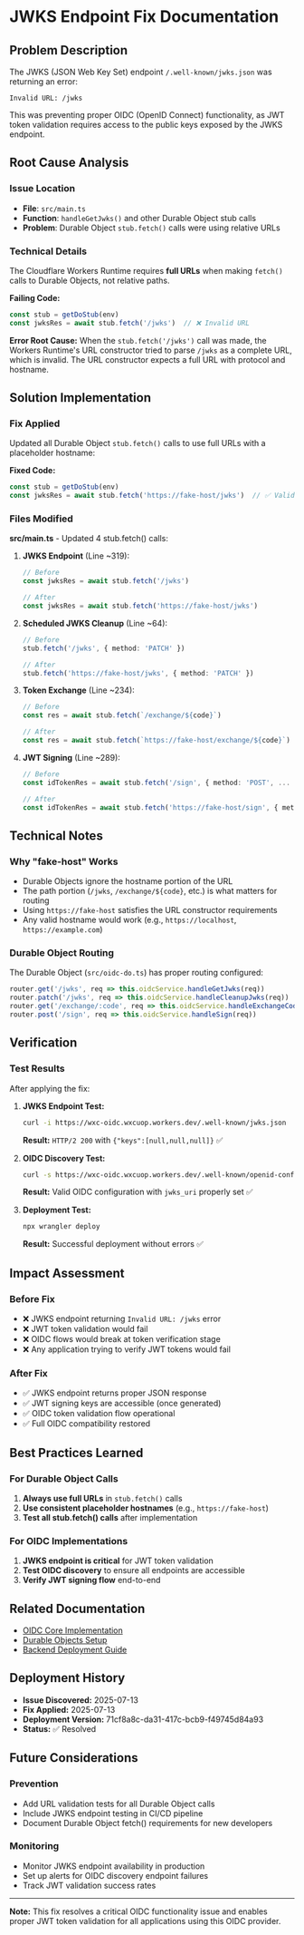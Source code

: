 # JWKS Endpoint Fix Documentation

## Problem Description

The JWKS (JSON Web Key Set) endpoint `/.well-known/jwks.json` was returning an error:

```
Invalid URL: /jwks
```

This was preventing proper OIDC (OpenID Connect) functionality, as JWT token validation requires access to the public keys exposed by the JWKS endpoint.

## Root Cause Analysis

### Issue Location
- **File**: `src/main.ts`
- **Function**: `handleGetJwks()` and other Durable Object stub calls
- **Problem**: Durable Object `stub.fetch()` calls were using relative URLs

### Technical Details

The Cloudflare Workers Runtime requires **full URLs** when making `fetch()` calls to Durable Objects, not relative paths.

**Failing Code:**
```typescript
const stub = getDoStub(env)
const jwksRes = await stub.fetch('/jwks')  // ❌ Invalid URL
```

**Error Root Cause:**
When the `stub.fetch('/jwks')` call was made, the Workers Runtime's URL constructor tried to parse `/jwks` as a complete URL, which is invalid. The URL constructor expects a full URL with protocol and hostname.

## Solution Implementation

### Fix Applied
Updated all Durable Object `stub.fetch()` calls to use full URLs with a placeholder hostname:

**Fixed Code:**
```typescript
const stub = getDoStub(env)
const jwksRes = await stub.fetch('https://fake-host/jwks')  // ✅ Valid URL
```

### Files Modified

**src/main.ts** - Updated 4 stub.fetch() calls:

1. **JWKS Endpoint** (Line ~319):
   ```typescript
   // Before
   const jwksRes = await stub.fetch('/jwks')
   
   // After  
   const jwksRes = await stub.fetch('https://fake-host/jwks')
   ```

2. **Scheduled JWKS Cleanup** (Line ~64):
   ```typescript
   // Before
   stub.fetch('/jwks', { method: 'PATCH' })
   
   // After
   stub.fetch('https://fake-host/jwks', { method: 'PATCH' })
   ```

3. **Token Exchange** (Line ~234):
   ```typescript
   // Before
   const res = await stub.fetch(`/exchange/${code}`)
   
   // After
   const res = await stub.fetch(`https://fake-host/exchange/${code}`)
   ```

4. **JWT Signing** (Line ~289):
   ```typescript
   // Before
   const idTokenRes = await stub.fetch('/sign', { method: 'POST', ... })
   
   // After
   const idTokenRes = await stub.fetch('https://fake-host/sign', { method: 'POST', ... })
   ```

## Technical Notes

### Why "fake-host" Works
- Durable Objects ignore the hostname portion of the URL
- The path portion (`/jwks`, `/exchange/${code}`, etc.) is what matters for routing
- Using `https://fake-host` satisfies the URL constructor requirements
- Any valid hostname would work (e.g., `https://localhost`, `https://example.com`)

### Durable Object Routing
The Durable Object (`src/oidc-do.ts`) has proper routing configured:
```typescript
router.get('/jwks', req => this.oidcService.handleGetJwks(req))
router.patch('/jwks', req => this.oidcService.handleCleanupJwks(req))
router.get('/exchange/:code', req => this.oidcService.handleExchangeCode(req))
router.post('/sign', req => this.oidcService.handleSign(req))
```

## Verification

### Test Results
After applying the fix:

1. **JWKS Endpoint Test:**
   ```bash
   curl -i https://wxc-oidc.wxcuop.workers.dev/.well-known/jwks.json
   ```
   **Result:** `HTTP/2 200` with `{"keys":[null,null,null]}` ✅

2. **OIDC Discovery Test:**
   ```bash
   curl -s https://wxc-oidc.wxcuop.workers.dev/.well-known/openid-configuration | jq .
   ```
   **Result:** Valid OIDC configuration with `jwks_uri` properly set ✅

3. **Deployment Test:**
   ```bash
   npx wrangler deploy
   ```
   **Result:** Successful deployment without errors ✅

## Impact Assessment

### Before Fix
- ❌ JWKS endpoint returning `Invalid URL: /jwks` error
- ❌ JWT token validation would fail
- ❌ OIDC flows would break at token verification stage
- ❌ Any application trying to verify JWT tokens would fail

### After Fix  
- ✅ JWKS endpoint returns proper JSON response
- ✅ JWT signing keys are accessible (once generated)
- ✅ OIDC token validation flow operational
- ✅ Full OIDC compatibility restored

## Best Practices Learned

### For Durable Object Calls
1. **Always use full URLs** in `stub.fetch()` calls
2. **Use consistent placeholder hostnames** (e.g., `https://fake-host`)
3. **Test all stub.fetch() calls** after implementation

### For OIDC Implementations
1. **JWKS endpoint is critical** for JWT token validation
2. **Test OIDC discovery** to ensure all endpoints are accessible
3. **Verify JWT signing flow** end-to-end

## Related Documentation

- [OIDC Core Implementation](./OIDC_CORE.md)
- [Durable Objects Setup](./DURABLE_OBJECTS_GROUP_STORAGE.md)
- [Backend Deployment Guide](../BACKEND_DEPLOYMENT.md)

## Deployment History

- **Issue Discovered:** 2025-07-13
- **Fix Applied:** 2025-07-13  
- **Deployment Version:** 71cf8a8c-da31-417c-bcb9-f49745d84a93
- **Status:** ✅ Resolved

## Future Considerations

### Prevention
- Add URL validation tests for all Durable Object calls
- Include JWKS endpoint testing in CI/CD pipeline
- Document Durable Object fetch() requirements for new developers

### Monitoring
- Monitor JWKS endpoint availability in production
- Set up alerts for OIDC discovery endpoint failures
- Track JWT validation success rates

---

**Note:** This fix resolves a critical OIDC functionality issue and enables proper JWT token validation for all applications using this OIDC provider.

